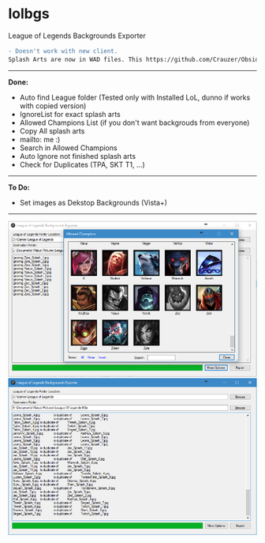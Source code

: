 lolbgs
======

League of Legends Backgrounds Exporter
```diff
- Doesn't work with new client.
Splash Arts are now in WAD files. This https://github.com/Crauzer/Obsidian supposedly can open these files.
```
<hr>
<b>Done:</b>

* Auto find League folder (Tested only with Installed LoL, dunno if works with copied version)
* IgnoreList for exact splash arts
* Allowed Champions List (if you don't want backgrouds from everyone)
* Copy All splash arts
* mailto: me :)
* Search in Allowed Champions
* Auto Ignore not finished splash arts
* Check for Duplicates (TPA, SKT T1, ...)

<hr>
<b>To Do:</b>

* Set images as Dekstop Backgrounds (Vista+)
<hr>

<img src="Screenshot.png"/>
<img src="Screenshot2.png"/>
